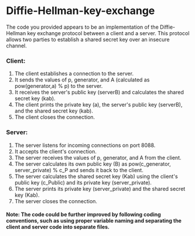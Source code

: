 # Diffie-Hellman-key-exchange
 The code you provided appears to be an implementation of the Diffie-Hellman key exchange protocol between a client and a server. This protocol allows two parties to establish a shared secret key over an insecure channel.


### Client:
1.	The client establishes a connection to the server.
2.	It sends the values of p, generator, and A (calculated as pow(generator,a) % p) to the server.
3.	It receives the server's public key (serverB) and calculates the shared secret key (kab).
4.	The client prints the private key (a), the server's public key (serverB), and the shared secret key (kab).
5.	The client closes the connection.


### Server:
1.	The server listens for incoming connections on port 8088.
2.	It accepts the client's connection.
3.	The server receives the values of p, generator, and A from the client.
4.	The server calculates its own public key (B) as pow(c_generator, server_private) % c_P and sends it back to the client.
5.	The server calculates the shared secret key (Kab) using the client's public key (c_Public) and its private key (server_private).
6.	The server prints its private key (server_private) and the shared secret key (Kab).
7.	The server closes the connection.

#### Note: The code could be further improved by following coding conventions, such as using proper variable naming and separating the client and server code into separate files.


